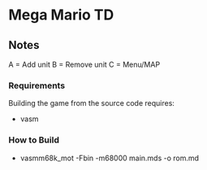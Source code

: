 # Mega Mario TD



## Notes
A = Add unit
B = Remove unit
C = Menu/MAP




### Requirements
Building the game from the source code requires:
- vasm


### How to Build
- vasmm68k_mot -Fbin -m68000 main.mds -o rom.md

